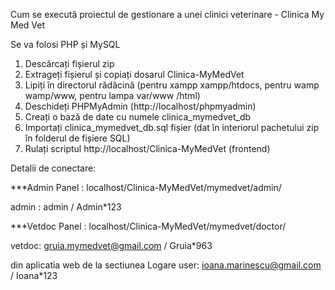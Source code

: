 Cum se execută proiectul de gestionare a unei clinici veterinare - Clinica My Med Vet

Se va folosi PHP și MySQL

1. Descărcați fișierul zip
2. Extrageți fișierul și copiați dosarul Clinica-MyMedVet
3. Lipiți în directorul rădăcină (pentru xampp xampp/htdocs, pentru wamp wamp/www, pentru lampa var/www /html)
4. Deschideți PHPMyAdmin (http://localhost/phpmyadmin)
5. Creați o bază de date cu numele clinica_mymedvet_db
6. Importați clinica_mymedvet_db.sql fișier (dat în interiorul pachetului zip în folderul de fișiere SQL)
7. Rulați scriptul http://localhost/Clinica-MyMedVet (frontend)
   
Detalii de conectare:

***Admin Panel : localhost/Clinica-MyMedVet/mymedvet/admin/

admin : admin / Admin*123

***Vetdoc Panel : localhost/Clinica-MyMedVet/mymedvet/doctor/

vetdoc: gruia.mymedvet@gmail.com / Gruia*963

din aplicatia web de la sectiunea Logare
user: ioana.marinescu@gmail.com / Ioana*123
